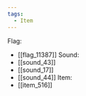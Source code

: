 ```yaml
---
tags:
  - Item
---
```

Flag:
- [[flag_11387]]
Sound:
- [[sound_43]]
- [[sound_17]]
- [[sound_44]]
Item:
- [[item_516]]
